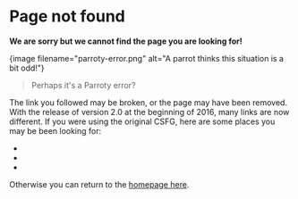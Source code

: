 # Page not found

**We are sorry but we cannot find the page you are looking for!**

{image filename="parroty-error.png" alt="A parrot thinks this situation is a bit odd!"}

> Perhaps it's a Parroty error?

The link you followed may be broken, or the page may have been removed. With the release of version 2.0 at the beginning of 2016, many links are now different. If you were using the original CSFG, here are some places you may be been looking for:

-
-
-

Otherwise you can return to the [homepage here](index.html).
